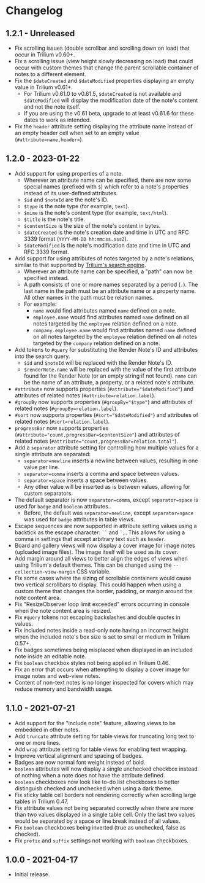 # Changelog

## 1.2.1 - Unreleased

- Fix scrolling issues (double scrollbar and scrolling down on load) that occur in Trilium v0.60+.
- Fix a scrolling issue (view height slowly decreasing on load) that could occur with custom themes that change the parent scrollable container of notes to a different element.
- Fix the `$dateCreated` and `$dateModified` properties displaying an empty value in Trilium v0.61+.
  - For Trilium v0.61.0 to v0.61.5, `$dateCreated` is not available and `$dateModified` will display the modification date of the note's content and not the note itself.
  - If you are using the v0.61 beta, upgrade to at least v0.61.6 for these dates to work as intended.
- Fix the `header` attribute setting displaying the attribute name instead of an empty header cell when set to an empty value (`#attribute=name,header=`).

## 1.2.0 - 2023-01-22

- Add support for using properties of a note.
  - Wherever an attribute name can be specified, there are now some special names (prefixed with `$`) which refer to a note's properties instead of its user-defined attributes.
  - `$id` and `$noteId` are the note's ID.
  - `$type` is the note type (for example, `text`).
  - `$mime` is the note's content type (for example, `text/html`).
  - `$title` is the note's title.
  - `$contentSize` is the size of the note's content in bytes.
  - `$dateCreated` is the note's creation date and time in UTC and RFC 3339 format (`YYYY-MM-DD hh:mm:ss.sssZ`).
  - `$dateModified` is the note's modification date and time in UTC and RFC 3339 format.
- Add support for using attributes of notes targeted by a note's relations, similar to that supported by [Trilium's search engine](https://github.com/zadam/trilium/wiki/Search#advanced-use-cases).
  - Wherever an attribute name can be specified, a "path" can now be specified instead.
  - A path consists of one or more names separated by a period (`.`). The last name in the path must be an attribute name or a property name. All other names in the path must be relation names.
  - For example:
    - `name` would find attributes named `name` defined on a note.
    - `employee.name` would find attributes named `name` defined on all notes targeted by the `employee` relation defined on a note.
    - `company.employee.name` would find attributes named `name` defined on all notes targeted by the `employee` relation defined on all notes targeted by the `company` relation defined on a note.
- Add tokens to `#query` for substituting the Render Note's ID and attributes into the search query.
  - `$id` and `$noteId` will be replaced with the Render Note's ID.
  - `$renderNote.name` will be replaced with the value of the first attribute found for the Render Note (or an empty string if not found). `name` can be the name of an attribute, a property, or a related note's attribute.
- `#attribute` now supports properties (`#attribute="$dateModified"`) and attributes of related notes (`#attribute=relation.label`).
- `#groupBy` now supports properties (`#groupBy="$type"`) and attributes of related notes (`#groupBy=relation.label`).
- `#sort` now supports properties (`#sort="$dateModified"`) and attributes of related notes (`#sort=relation.label`).
- `progressBar` now supports properties (`#attribute="count,progressBar=$contentSize"`) and attributes of related notes (`#attribute="count,progressBar=relation.total"`).
- Add a `separator` attribute setting for controlling how multiple values for a single attribute are separated:
  - `separator=newline` inserts a newline between values, resulting in one value per line.
  - `separator=comma` inserts a comma and space between values.
  - `separator=space` inserts a space between values.
  - Any other value will be inserted as is between values, allowing for custom separators.
- The default separator is now `separator=comma`, except `separator=space` is used for `badge` and `boolean` attributes.
  - Before, the default was `separator=newline`, except `separator=space` was used for `badge` attributes in table views.
- Escape sequences are now supported in attribute setting values using a backtick as the escape character: <code>``</code> and <code>\`,</code>. This allows for using a comma in settings that accept arbitrary text such as `header`.
- Board and gallery views will now display a cover image for image notes (uploaded image files). The image itself will be used as its cover.
- Add margin around all views to better align the edges of views when using Trilium's default themes. This can be changed using the `--collection-view-margin` CSS variable.
- Fix some cases where the sizing of scrollable containers would cause two vertical scrollbars to display. This could happen when using a custom theme that changes the border, padding, or margin around the note content area.
- Fix "ResizeObserver loop limit exceeded" errors occurring in console when the note content area is resized.
- Fix `#query` tokens not escaping backslashes and double quotes in values.
- Fix included notes inside a read-only note having an incorrect height when the included note's box size is set to small or medium in Trilium 0.57+.
- Fix badges sometimes being misplaced when displayed in an included note inside an editable note.
- Fix `boolean` checkbox styles not being applied in Trilium 0.46.
- Fix an error that occurs when attempting to display a cover image for image notes and web-view notes.
- Content of non-text notes is no longer inspected for covers which may reduce memory and bandwidth usage.

## 1.1.0 - 2021-07-21

- Add support for the "include note" feature, allowing views to be embedded in other notes.
- Add `truncate` attribute setting for table views for truncating long text to one or more lines.
- Add `wrap` attribute setting for table views for enabling text wrapping.
- Improve vertical alignment and spacing of badges.
- Badges are now normal font weight instead of bold.
- `boolean` attributes will now display a single unchecked checkbox instead of nothing when a note does not have the attribute defined.
- `boolean` checkboxes now look like to-do list checkboxes to better distinguish checked and unchecked when using a dark theme.
- Fix sticky table cell borders not rendering correctly when scrolling large tables in Trilium 0.47.
- Fix attribute values not being separated correctly when there are more than two values displayed in a single table cell. Only the last two values would be separated by a space or line break instead of all values.
- Fix `boolean` checkboxes being inverted (true as unchecked, false as checked).
- Fix `prefix` and `suffix` settings not working with `boolean` checkboxes.

## 1.0.0 - 2021-04-17

- Initial release.
